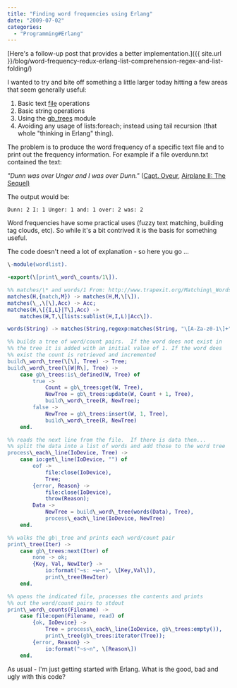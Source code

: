 ```yaml
---
title: "Finding word frequencies using Erlang"
date: "2009-07-02"
categories: 
  - "Programming#Erlang"
---
```


[Here's a follow-up post that provides a better implementation.]({{ site.url }}/blog/word-frequency-redux-erlang-list-comprehension-regex-and-list-folding/)

I wanted to try and bite off something a little larger today hitting a few areas that seem generally useful:

1. Basic text [file](http://www.erlang.org/doc/man/file.html) operations
2. Basic string operations
3. Using the [gb\_trees](http://www.erlang.org/doc/man/gb_trees.html) module
4. Avoiding any usage of lists:foreach; instead using tail recursion (that whole "thinking in Erlang" thing).

The problem is to produce the word frequency of a specific text file and to print out the frequency information. For example if a file overdunn.txt contained the text:

_"Dunn was over Unger and I was over Dunn."_ ([Capt. Oveur](http://www.imdb.com/character/ch0006136/quotes), [Airplane II: The Sequel)](http://www.imdb.com/title/tt0083530/)

The output would be:

    Dunn: 2 I: 1 Unger: 1 and: 1 over: 2 was: 2

Word frequencies have some practical uses (fuzzy text matching, building tag clouds, etc). So while it's a bit contrived it is the basis for something useful.

The code doesn't need a lot of explanation - so here you go ...

```erlang
\-module(wordlist).

-export(\[print\_word\_counts/1\]).

%% matches/\* and words/1 From: http://www.trapexit.org/Matching\_Words
matches(H,{match,M}) -> matches(H,M,\[\]).
matches(\_,\[\],Acc) -> Acc;
matches(H,\[{I,L}|T\],Acc) ->
    matches(H,T,\[lists:sublist(H,I,L)|Acc\]).

words(String) -> matches(String,regexp:matches(String, "\[A-Za-z0-1\]+")).

%% builds a tree of word/count pairs.  If the word does not exist in 
%% the tree it is added with an initial value of 1. If the word does
%% exist the count is retrieved and incremented
build\_word\_tree(\[\], Tree) -> Tree;
build\_word\_tree(\[W|R\], Tree) ->
	case gb\_trees:is\_defined(W, Tree) of
		true ->
			Count = gb\_trees:get(W, Tree),
			NewTree = gb\_trees:update(W, Count + 1, Tree),
			build\_word\_tree(R, NewTree);
		false ->
			NewTree = gb\_trees:insert(W, 1, Tree),
			build\_word\_tree(R, NewTree)
	end.

%% reads the next line from the file.  If there is data then...
%% split the data into a list of words and add those to the word tree
process\_each\_line(IoDevice, Tree) ->
	case io:get\_line(IoDevice, "") of
		eof -> 
			file:close(IoDevice),
			Tree;
		{error, Reason} ->
			file:close(IoDevice),
			throw(Reason);
		Data ->
			NewTree = build\_word\_tree(words(Data), Tree),
			process\_each\_line(IoDevice, NewTree)
	end.

%% walks the gb\_tree and prints each word/count pair
print\_tree(Iter) ->
	case gb\_trees:next(Iter) of
		none -> ok;
		{Key, Val, NewIter} ->
			io:format("~s: ~w~n", \[Key,Val\]),
			print\_tree(NewIter)
	end.

%% opens the indicated file, processes the contents and prints
%% out the word/count pairs to stdout
print\_word\_counts(Filename) ->
	case file:open(Filename, read) of
		{ok, IoDevice} ->
			Tree = process\_each\_line(IoDevice, gb\_trees:empty()),
			print\_tree(gb\_trees:iterator(Tree));
		{error, Reason} ->
			io:format("~s~n", \[Reason\])
	end.
```

As usual - I'm just getting started with Erlang. What is the good, bad and ugly with this code?
